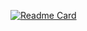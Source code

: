 [![Readme Card](https://github-readme-stats.vercel.app/api/pin/?username=sxz799&repo=github-readme-stats)](https://github.com/anuraghazra/github-readme-stats)

<!--
**sxz799/sxz799** is a ✨ _special_ ✨ repository because its `README.md` (this file) appears on your GitHub profile.

Here are some ideas to get you started:

- 🔭 I’m currently working on ...
- 🌱 I’m currently learning ...
- 👯 I’m looking to collaborate on ...
- 🤔 I’m looking for help with ...
- 💬 Ask me about ...
- 📫 How to reach me: ...
- 😄 Pronouns: ...
- ⚡ Fun fact: ...
-->
